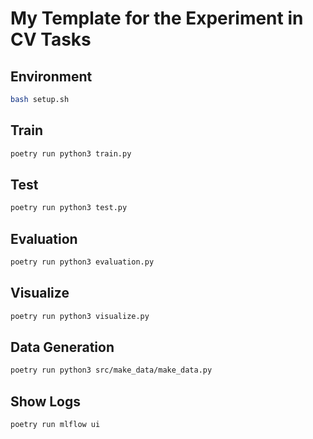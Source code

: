 # My Template for the Experiment in CV Tasks

## Environment
```bash
bash setup.sh
```

## Train
```bash
poetry run python3 train.py
```

## Test
```bash
poetry run python3 test.py
```

## Evaluation
```bash
poetry run python3 evaluation.py
```

## Visualize
```bash
poetry run python3 visualize.py
```

## Data Generation
```bash
poetry run python3 src/make_data/make_data.py
```

## Show Logs
```bash
poetry run mlflow ui
```
